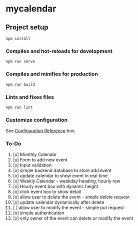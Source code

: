 # mycalendar

## Project setup
```
npm install
```

### Compiles and hot-reloads for development
```
npm run serve
```

### Compiles and minifies for production
```
npm run build
```

### Lints and fixes files
```
npm run lint
```

### Customize configuration
See [Configuration Reference](https://cli.vuejs.org/config/).boo

### To-Do

1. [x] Monthly Calendar
2. [x] Form to add new event
3. [x] Input validation
4. [x] simple backend database to store add event
5. [x] update calendar to show event in real time
6. [x] Weekly Calendar - weekday heading, hourly row
7. [x] Hourly event box with dynamic height
8. [x] click event box to show detail
9. [x] allow user to delete the event - simple delete request
10. [x] update calendar dynamically after delete
11. [ ] allow user to modify the event - simple put request
12. [x] simple authentication
13. [x] only owner of the event can delete or modify the event